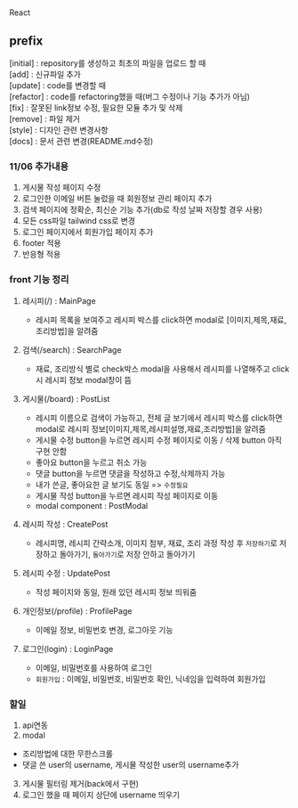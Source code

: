 #

React

## prefix

[initial] : repository를 생성하고 최초의 파일을 업로드 할 때<br>
[add] : 신규파일 추가<br>
[update] : code를 변경할 때<br>
[refactor] : code를 refactoring했을 때(버그 수정이나 기능 추가가 아님)<br>
[fix] : 잘못된 link정보 수정, 필요한 모듈 추가 및 삭제<br>
[remove] : 파일 제거<br>
[style] : 디자인 관련 변경사항<br>
[docs] : 문서 관련 변경(README.md수정)<br>

### 11/06 추가내용

1. 게시물 작성 페이지 수정
2. 로그인한 이메일 버튼 눌렀을 때 회원정보 관리 페이지 추가
3. 검색 페이지에 정확순, 최신순 기능 추가(db로 작성 날짜 저장할 경우 사용)
4. 모든 css파일 tailwind css로 변경
5. 로그인 페이지에서 회원가입 페이지 추가
6. footer 적용
7. 반응형 적용

### front 기능 정리

1. 레시피(/) : MainPage<br>

   - 레시피 목록을 보여주고 레시피 박스를 click하면 modal로 [이미지,제목,재료,조리방법]을 알려줌
     <br>

2. 검색(/search) : SearchPage<br>

   - 재료, 조리방식 별로 check박스 modal을 사용해서 레시피를 나열해주고 click 시 레시피 정보 modal창이 뜸
     <br>

3. 게시물(/board) : PostList<br>

   - 레시피 이름으로 검색이 가능하고, 전체 글 보기에서 레시피 박스를 click하면 modal로 레시피 정보[이미지,제목,레시피설명,재료,조리방법]을 알려줌
     <br>
   - 게시물 수정 button을 누르면 레시피 수정 페이지로 이동 / 삭제 button 아직 구현 안함
     <br>
   - 좋아요 button을 누르고 취소 가능
     <br>
   - 댓글 button을 누르면 댓글을 작성하고 수정,삭제까지 가능
     <br>
   - 내가 쓴글, 좋아요한 글 보기도 동일 => `수정필요`
     <br>
   - 게시물 작성 button을 누르면 레시피 작성 페이지로 이동
     <br>
   - modal component : PostModal

4. 레시피 작성 : CreatePost<br>

   - 레시피명, 레시피 간략소개, 이미지 첨부, 재료, 조리 과정 작성 후 `저장하기`로 저장하고 돌아가기, `돌아가기`로 저장 안하고 돌아가기
     <br>

5. 레시피 수정 : UpdatePost<br>

   - 작성 페이지와 동일, 원래 있던 레시피 정보 띄워줌
     <br>

6. 개인정보(/profile) : ProfilePage<br>

   - 이메일 정보, 비밀번호 변경, 로그아웃 기능
     <br>

7. 로그인(login) : LoginPage<br>
   - 이메일, 비밀번호를 사용하여 로그인
     <br>
   - `회원가입` : 이메일, 비밀번호, 비밀번호 확인, 닉네임을 입력하여 회원가입<br>

### 할일

1. api연동
2. modal

- 조리방법에 대한 무한스크롤
- 댓글 쓴 user의 username, 게시물 작성한 user의 username추가

3. 게시물 필터링 제거(back에서 구현)
4. 로그인 했을 때 페이지 상단에 username 띄우기
